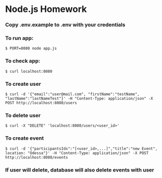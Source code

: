 # Node.js Homework


### Copy .env.example to .env with your credentials

### To run app:
```
$ PORT=8080 node app.js
```

### To check app:
```
$ curl localhost:8080
```

### To create user
```
$ curl -d '{"email":"user@mail.com", "firstName":"testName", "lastName":"lastNameTest"}' -H "Content-Type: application/json" -X POST http://localhost:8080/users
```

### To delete user
```
$ curl -X "DELETE" 'localhost:8080/users/<user_id>'
```

### To create event
```
$ curl -d '{"participantsIds":"[<user_id>,...]","title":"new Event", location: "Odessa"}' -H "Content-Type: application/json" -X POST http://localhost:8080/events
```

### If user will delete, database will also delete events with user